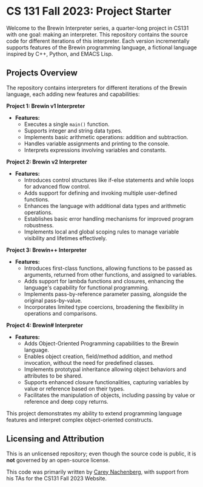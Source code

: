 # CS 131 Fall 2023: Project Starter

Welcome to the Brewin Interpreter series, a quarter-long project in CS131 with one goal: making an interpreter. This repository contains the source code for different iterations of this interpreter. Each version incrementally supports features of the Brewin programming language, a fictional language inspired by C++, Python, and EMACS Lisp.

## Projects Overview

The repository contains interpreters for different iterations of the Brewin language, each adding new features and capabilities:

**Project 1: Brewin v1 Interpreter**
- **Features:**
  - Executes a single `main()` function.
  - Supports integer and string data types.
  - Implements basic arithmetic operations: addition and subtraction.
  - Handles variable assignments and printing to the console.
  - Interprets expressions involving variables and constants.

**Project 2: Brewin v2 Interpreter**
- **Features:**
  - Introduces control structures like if-else statements and while loops for advanced flow control.
  - Adds support for defining and invoking multiple user-defined functions.
  - Enhances the language with additional data types and arithmetic operations.
  - Establishes basic error handling mechanisms for improved program robustness.
  - Implements local and global scoping rules to manage variable visibility and lifetimes effectively.
    
**Project 3: Brewin++ Interpreter**
- **Features:**
  - Introduces first-class functions, allowing functions to be passed as arguments, returned from other functions, and assigned to variables.
  - Adds support for lambda functions and closures, enhancing the language's capability for functional programming.
  - Implements pass-by-reference parameter passing, alongside the original pass-by-value.
  - Incorporates limited type coercions, broadening the flexibility in operations and comparisons.

**Project 4: Brewin# Interpreter**
- **Features:**
  - Adds Object-Oriented Programming capabilities to the Brewin language.
  - Enables object creation, field/method addition, and method invocation, without the need for predefined classes.
  - Implements prototypal inheritance allowing object behaviors and attributes to be shared.
  - Supports enhanced closure functionalities, capturing variables by value or reference based on their types.
  - Facilitates the manipulation of objects, including passing by value or reference and deep copy returns.

This project demonstrates my ability to extend programming language features and interpret complex object-oriented constructs.

## Licensing and Attribution

This is an unlicensed repository; even though the source code is public, it is **not** governed by an open-source license.

This code was primarily written by [Carey Nachenberg](http://careynachenberg.weebly.com/), with support from his TAs for the CS131 Fall 2023 Website. 
